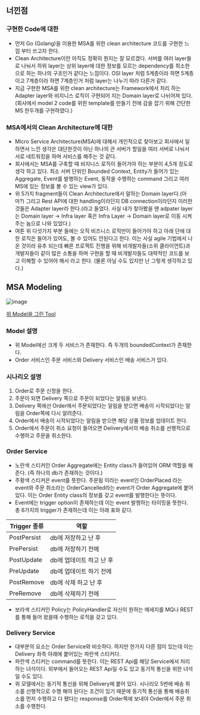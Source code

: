## 너낀점 

### 구현한 Code에 대한 
- 먼저 Go (Golang)을 이용한 MSA를 위한 clean architecture 코드를 구현한 느낌 부터 쓰고자 한다. 
- Clean Architecture이란 아직도 정확히 뭔지는 잘 모르겠다. 서버를 여러 layer들로 나눠서 하위 layer는 상위 layer에 대한 정보를 모르는 dependency를 최소한으로 하는 하나의 구조인거 같다는 느낌이다. OSI layer 처럼 5계층이라 하면 5계층이고 7계층이라 하면 7계층인거 처럼 layer는 나누기 따라 다른거 같다. 
- 지금 구현한 MSA를 위한 clean architecture는 Framework에서 처리 하는 Adapter layer와 비지니스 로직이 구현되어 지는 Domain layer로 나뉘어져 있다. (회사에서 model 2 code를 위한 template를 만들기 전에 감을 잡기 위해 간단한 MS 한두개를 구현하였다.)

### MSA에서의 Clean Architecture에 대한 
- Micro Service Architecture(MSA)에 대해서 개인적으로 찾아보고 회사에서 일하면서 느낀 생각은 대단한것이 아닌 하나의 큰 서버가 할일을 여러 서버로 나눠서 서로 네트워킹을 하며 서비스를 해주는 것 같다. 
- 회사에서는 MSA를 구축할 때 비지니스 로직이 들어가야 하는 부분이 4,5개 정도로 생각 하고 있다. 최소 서버 단위인 Bounded Context, Entity가 들어가 있는 Aggregate, Event를 발행하는 Event, 동작을 수행하는 command 그리고 여러 MS에 있는 정보를 볼 수 있는 view가 있다. 
- 위 5가지 fragment들이 Clean Architecture에서 말하는 Domain layer다.(아마?) 그리고 Rest API에 대한 handling이라던지 DB connection이라던지 이러한 것들은 Adapter layer라 한다.(라고 들었다. 사실 내가 찾아봤을 땐 adpater layer는 Domain layer -> Infra layer 혹은 Infra Layer -> Domain layer로 이동 시켜 주는 놈으로 나와 있었다.)
- 여튼 위 다섯가지 부분 들에는 오직 비즈니스 로직만이 들어가야 하고 아래 단에 대한 로직은 들어가 있어도, 볼 수 있어도 안된다고 한다. 이는 사실 agile 기법에서 나온 것이라 유추 되는데 빠른 프로젝트 진행을 위해 비개발자들(소위 클라이언트)과 개발자들이 같이 많은 소통을 하며 구현을 할 때 비개발자들도 대략적인 코드를 보고 이해할 수 있어야 해서 라고 한다. (물론 아닐 수도 있지만 난 그렇게 생각하고 있다.)

## MSA Modeling

![image](https://user-images.githubusercontent.com/43136526/125438507-ee1b4b3d-e3f8-456d-aff0-e90ef35a7375.png)

[위 Model을 그린 Tool](http://www.msaez.io/)

### Model 설명 

- 위 Model에선 크게 두 서비스가 존재한다. 즉 두개의 boundedContext가 존재한다. 
- Order 서비스인 주문 서비스와 Delivery 서비스인 배송 서비스가 있다.

### 시나리오 설명

1. Order로 주문 신청을 한다.
2. 주문이 되면 Delivery 쪽으로 주문이 되었다는 알림을 보낸다.
3. Delivery 쪽에선 Order에서 주문되었다는 알림을 받으면 배송이 시작되었다는 알림을 Order쪽에 다시 알려준다. 
4. Order에서 배송이 시작되었다는 알림을 받으면 해당 상품 정보를 업데이트 한다. 
5. Order에서 주문이 취소 요청이 들어오면 Delivery에서의 배송 취소를 선행적으로 수행하고 주문을 취소한다. 

### Order Service 

- 노란색 스티커인 Order Aggregate에는 Entity class가 들어있어 ORM 역할을 해준다. (즉 하나의 db가 존재하는 것이다.)
- 주황색 스티커은 event를 뜻한다. 주문됨 이라는 event인 OrderPlaced 라는 event와 주문 취소라는 OrderCancelled라는 event가 Order Aggregate에 붙어 있다. 이는 Order Entity class의 정보를 갖고 event를 발행한다는 뜻이다. 
- Event에는 trigger option이 존재하는데 이는 event 발행하는 타이밍을 뜻한다. 총 6가지의 trigger가 존재하는데 이는 아래 표와 같다. 

| Trigger 종류 | 역할 |
|-------------|-----|
|PostPersist | db에 저장하고 난 후 |
|PrePersist | db에 저장하기 전에 |
|PostUpdate | db에 업데이트 하고 난 후 |
|PreUpdate | db에 업데이트 하기 전에 | 
|PostRemove | db에 삭제 하고 난 후 |
|PreRemove | db에 삭제하기 전에 |

- 보라색 스티커인 Policy는 PolicyHandler로 자신이 원하는 메세지를 MQ나 REST를 통해 들어 왔을때 수행하는 로직을 갖고 있다. 

### Delivery Service 

- 대부분의 요소는 Order Service와 비슷하다. 하지만 한가지 다른 점이 있는데 이는 Delivery 좌측 아래에 붙어있는 파란색 스티커다. 
- 파란색 스티커는 command를 뜻한다. 이는 REST Api를 해당 Service에서 처리하는 녀석이다. 외부에서 들어오는 REST Api일 수도 있고 동기적 통신을 위한 녀석일 수도 있다. 
- 위 모델에서는 동기적 통신을 위해 Delivery에 붙어 있다. 시나리오 5번에 배송 취소를 선행적으로 수행 해야 된다는 조건이 있기 때문에 동기적 통신을 통해 배송취소를 먼저 수행하고 다 됐다는 response를 Order쪽에 보내야 Order에서 주문 취소를 수행한다. 





